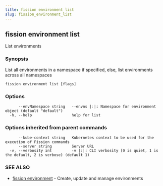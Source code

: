 ```yaml
---
title: fission environment list
slug: fission_environment_list
---
```

## fission environment list

List environments

### Synopsis

List all environments in a namespace if specified, else, list environments across all namespaces

```
fission environment list [flags]
```

### Options

```
      --envNamespace string   --envns |:|: Namespace for environment object (default "default")
  -h, --help                  help for list
```

### Options inherited from parent commands

```
      --kube-context string   Kubernetes context to be used for the execution of Fission commands
      --server string         Server URL
  -v, --verbosity int         -v |:|: CLI verbosity (0 is quiet, 1 is the default, 2 is verbose) (default 1)
```

### SEE ALSO

* [fission environment](/docs/reference/fission-cli/fission_environment/)	 - Create, update and manage environments

